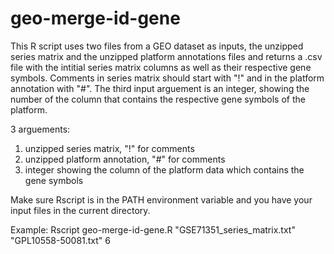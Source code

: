# geo-merge-id-gene
This R script uses two files from a GEO dataset as inputs, the unzipped series matrix and the unzipped platform annotations files and returns a .csv file with the intitial series matrix columns as well as their respective gene symbols.
Comments in series matrix should start with "!" and in the platform annotation with "#".
The third input arguement is an integer, showing the number of the column that contains the respective gene symbols of the platform.

3 arguements:
1. unzipped series matrix, "!" for comments
2. unzipped platform annotation, "#" for comments
3. integer showing the column of the platform data which contains the gene symbols

Make sure Rscript is in the PATH environment variable and you have your input files in the current directory.

Example:
Rscript geo-merge-id-gene.R "GSE71351_series_matrix.txt" "GPL10558-50081.txt" 6
